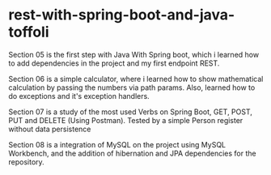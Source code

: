 # rest-with-spring-boot-and-java-toffoli

Section 05 is the first step with Java With Spring boot, which i learned how to add dependencies in the project and my first endpoint REST.

Section 06 is a simple calculator, where i learned how to show mathematical calculation by passing the numbers via path params. Also, learned how to do exceptions and it's exception handlers.

Section 07 is a study of the most used Verbs on Spring Boot, GET, POST, PUT and DELETE (Using Postman). Tested by a simple Person register without data persistence

Section 08 is a integration of MySQL on the project using MySQL Workbench, and the addition of hibernation and JPA dependencies for the repository.
